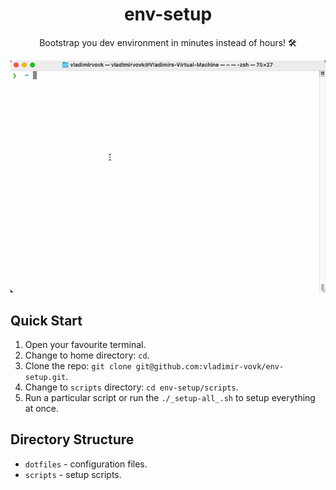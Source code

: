 <h1 align="center">
env-setup
</h1>

<p align="center">
Bootstrap you dev environment in minutes instead of hours! 🛠️
</p>

<img src="./screen.gif" width="600"></img>

## Quick Start

1. Open your favourite terminal.
2. Change to home directory: `cd`.
3. Clone the repo: `git clone git@github.com:vladimir-vovk/env-setup.git`.
4. Change to `scripts` directory: `cd env-setup/scripts`.
5. Run a particular script or run the `./_setup-all_.sh` to setup everything at once.

## Directory Structure

- `dotfiles` - configuration files.
- `scripts` - setup scripts.

